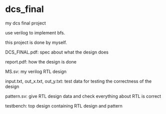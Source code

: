 # dcs_final


my dcs final project

use verilog to implement bfs.

this project is done by myself.


DCS_FINAL.pdf: spec about what the design does

report.pdf: how the design is done

MS.sv: my verilog RTL design

input.txt, out_x.txt, out_y.txt: test data for testing the correctness of the design

pattern.sv: give RTL design data and check everything about RTL is correct

testbench: top design containing RTL design and pattern
